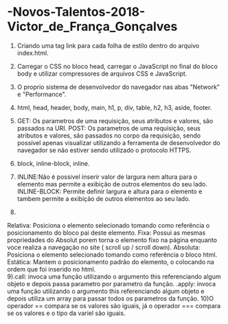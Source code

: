 # -Novos-Talentos-2018-Victor_de_França_Gonçalves

1) Criando uma tag link para cada folha de estilo dentro do arquivo index.html.
2) Carregar o CSS no bloco head, carregar o JavaScript no final do bloco body e utilizar compressores de arquivos CSS e JavaScript.
3) O proprio sistema de desenvolvedor do navegador nas abas "Network" e "Performance".
4) html, head, header, body, main, h1, p, div, table, h2, h3, aside, footer. 
5) GET: Os parametros de uma requisição, seus atributos e valores, são passados na URI.
   POST: Os parametros de uma requisição, seus atributos e valores, são passados no corpo da requisição, sendo possível apenas visualizar utilizando a ferramenta de desenvolvedor do navegador se não estiver sendo utilizado o protocolo HTTPS.
   
6) block, inline-block, inline.
7) INLINE:Não é possivel inserir valor de largura nem altura para o elemento mas permite a exibição 
de outros elementos do seu lado.
   INLINE-BLOCK: Permite definir largura e altura para o elemento e 
tambem permite a exibição de outros elementos ao seu lado.
8)
Relativa: Posiciona o elemento selecionado tomando como referência o posicionamento do bloco pai deste elemento.
Fixa: Possui as mesmas propriedades do Absolut porem torna o elemento fixo na página enquanto voce realiza a navegação no site ( scroll up / scroll down). 
Absoluta: Posiciona o elemento selecionado tomando como referência o bloco html.
Estática: Mantem o posicionamento padrão do elemento, o colocando na ordem que foi inserido no html.  
9).call: invoca uma função utilizando o argumento this referenciando algum objeto e depois passa parametro por parametro da função.
  .apply: invoca uma função utilizando o argumento this referenciando algum objeto e depois utiliza um array para passar todos os parametros da função.
10)O operador == compara se os valores são iguais, já o operador === compara se os valores e o tipo da variel são iguais. 
